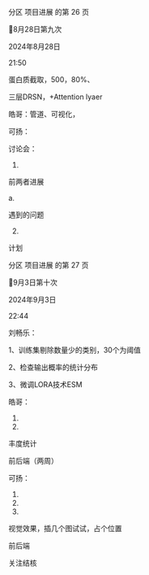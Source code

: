 分区 项目进展 的第 26 页

8月28日第九次

2024年8月28日

21:50



蛋白质截取，500，80%、

三层DRSN，+Attention lyaer

皓哥：管道、可视化，

可扬：

讨论会：

1.

前两者进展

a.

遇到的问题

2.

计划



分区 项目进展 的第 27 页

9月3日第十次

2024年9月3日

22:44



刘畅乐：

1、训练集剔除数量少的类别，30个为阈值

2、检查输出概率的统计分布

3、微调LORA技术ESM

皓哥：

1.

2.

丰度统计

前后端（两周）

可扬：

1.

2.

3.

视觉效果，插几个图试试，占个位置

前后端

关注结核

